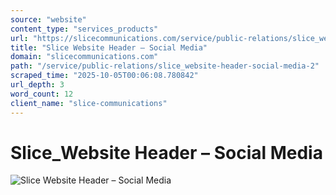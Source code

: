 ```yaml
---
source: "website"
content_type: "services_products"
url: "https://slicecommunications.com/service/public-relations/slice_website-header-social-media-2"
title: "Slice Website Header – Social Media"
domain: "slicecommunications.com"
path: "/service/public-relations/slice_website-header-social-media-2"
scraped_time: "2025-10-05T00:06:08.780842"
url_depth: 3
word_count: 12
client_name: "slice-communications"
---
```


# Slice\_Website Header – Social Media

![Slice Website Header – Social Media](https://slicecommunications.com/wp-content/uploads/2019/11/Slice_Website-Header-Social-Media-300x60.png)